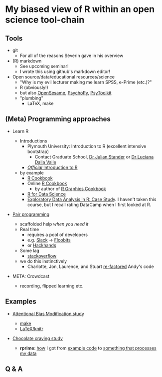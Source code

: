 # My biased view of R within an open science tool-chain

## Tools

* git
  * For all of the reasons Séverin gave in his overview
* (R) markdown
  * See upcoming seminar!
  * I wrote this using github's markdown editor!
* Open source/data/educational resources/science
  * "Why is my evil lecturer making me learn SPSS, e-Prime (etc.)?"
  * R (obviously!)
  * but also [OpenSesame](http://osdoc.cogsci.nl/), [PsychoPy](http://www.psychopy.org/), [PsyToolkit](http://www.psytoolkit.org/)
  * "plumbing"
    * LaTeX, make
 
## (Meta) Programming approaches

* Learn R
  * Introductions
    * Plymouth University: Introduction to R (excellent intensive bootstrap)
      * Contact Graduate School, [Dr Julian Stander](https://www.plymouth.ac.uk/staff/julian-stander) or [Dr Luciana Dalla Valle](https://www.plymouth.ac.uk/staff/luciana-dalla-valle)
    * [*Official* Introduction to R](https://cran.r-project.org/doc/manuals/r-release/R-intro.html)
  * by example
    * [R Cookbook](https://books.google.co.uk/books?id=KIHuSXyhawEC)
    * Online [R Cookbook](http://www.cookbook-r.com/)
      * by author of [R Graphics Cookbook](https://books.google.co.uk/books?id=_iVFgKTRYrQC)
    * [R for Data Science](http://shop.oreilly.com/product/0636920034407.do)
    * [Exploratory Data Analysis in R: Case Study](https://www.datacamp.com/courses/exploratory-data-analysis-in-r-case-study).  I haven't taken this course, but I recall rating DataCamp when I first looked at R.

* [Pair programming](https://en.wikipedia.org/wiki/Pair_programming)
  * scaffolded help _when you need it_
  * Real time
    * requires a pool of developers
    * e.g. [Slack](https://psych-plymouth-ac-uk.slack.com/messages/@stuartgspicer/) -> [Floobits](https://floobits.com/earcanal)
    * or [Hackhands](https://hackhands.com/)
  * Some lag
    * [stackoverflow](http://stackoverflow.com/)
  * we do this instinctively
    * Charlotte, Jon, Laurence, and Stuart [re-factored](https://en.wikipedia.org/wiki/Code_refactoring) Andy's code

* META: Crowdcast
    * recording, flipped learning etc.

## Examples

* [Attentional Bias Modification study](https://github.com/earcanal/dotprobe)
  * [make](https://github.com/earcanal/msc_dissertation/blob/master/Makefile)
  * [LaTeX/knitr](https://github.com/earcanal/msc_dissertation/blob/master/dissertation.Rnw)
 
* [Chocolate craving study](https://github.com/earcanal/chocolate_craving)
  * **rprime**: [how](https://github.com/earcanal/chocolate_craving/commits/master) I got from [example code](https://cran.r-project.org/web/packages/rprime/vignettes/multiple-files.html) to [something that processes my data](https://github.com/earcanal/chocolate_craving/blob/master/craving_chocolate.R)

## Q & A
